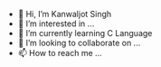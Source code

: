 - 👋 Hi, I’m Kanwaljot Singh 
- 👀 I’m interested in ...
- 🌱 I’m currently learning C Language 
- 💞️ I’m looking to collaborate on ...
- 📫 How to reach me ...

<!---
Navi-hub-17/Navi-hub-17 is a ✨ special ✨ repository because its `README.md` (this file) appears on your GitHub profile.
You can click the Preview link to take a look at your changes.
--->
